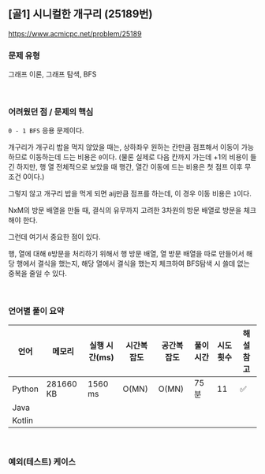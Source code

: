 ## [골1] 시니컬한 개구리 (25189번)

https://www.acmicpc.net/problem/25189

### 문제 유형

그래프 이론, 그래프 탐색, BFS

<br>

### 어려웠던 점 / 문제의 핵심

`0 - 1 BFS` 응용 문제이다.

개구리가 개구리 밥을 먹지 않았을 때는, 상하좌우 원하는 칸만큼 점프해서 이동이 가능하므로 이동하는데 드는 비용은 `0`이다. (물론 실제로 다음 칸까지 가는데 +1의 비용이 들긴 하지만, 행 열 전체적으로 보았을 때 행간, 열간 이동에 드는 비용은 첫 점프 이후 무조건 0이다.)

그렇지 않고 개구리 밥을 먹게 되면 aij만큼 점프를 하는데, 이 경우 이동 비용은 `1`이다.

NxM의 방문 배열을 만들 때, 결식의 유무까지 고려한 3차원의 방문 배열로 방문을 체크해야 한다.

그런데 여기서 중요한 점이 있다.

행, 열에 대해 `0`방문을 처리하기 위해서 행 방문 배열, 열 방문 배열을 따로 만들어서 해당 행에서 결식을 했는지, 해당 열에서 결식을 했는지 체크하여 BFS탐색 시 쓸데 없는 중복을 줄일 수 있다.

<br>

### 언어별 풀이 요약

| 언어   | 메모리    | 실행 시간(ms) | 시간복잡도 | 공간복잡도 | 풀이 시간 | 시도 횟수 | 해설 참고          |
| ------ | --------- | ------------- | ---------- | ---------- | --------- | --------- | ------------------ |
| Python | 281660 KB | 1560 ms       | O(MN)      | O(MN)      | 75분      | 11        | :white_check_mark: |
| Java   |           |               |            |            |           |           |                    |
| Kotlin |           |               |            |            |           |           |                    |

<br>

### 예외(테스트) 케이스

```
```

